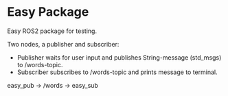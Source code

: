 # Easy Package

Easy ROS2 package for testing.

Two nodes, a publisher and subscriber:
* Publisher waits for user input and publishes String-message (std_msgs) to /words-topic.
* Subscriber subscribes to /words-topic and prints message to terminal.

easy_pub -> /words -> easy_sub
